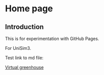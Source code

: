 # Home page

## Introduction

This is for experimentation with GitHub Pages.

For UniSim3.

Test link to md file:

[Virtual greenhouse](models/virtual-greenhouse.md)

